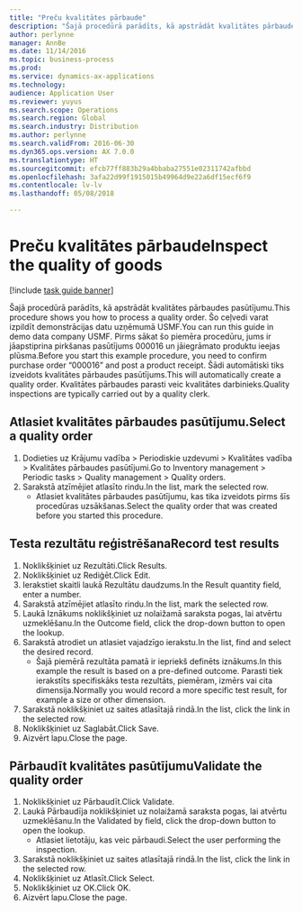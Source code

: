 ```yaml
---
title: "Preču kvalitātes pārbaude"
description: "Šajā procedūrā parādīts, kā apstrādāt kvalitātes pārbaudes pasūtījumu."
author: perlynne
manager: AnnBe
ms.date: 11/14/2016
ms.topic: business-process
ms.prod: 
ms.service: dynamics-ax-applications
ms.technology: 
audience: Application User
ms.reviewer: yuyus
ms.search.scope: Operations
ms.search.region: Global
ms.search.industry: Distribution
ms.author: perlynne
ms.search.validFrom: 2016-06-30
ms.dyn365.ops.version: AX 7.0.0
ms.translationtype: HT
ms.sourcegitcommit: efcb77ff883b29a4bbaba27551e02311742afbbd
ms.openlocfilehash: 3afa22d99f1915015b49964d9e22a6df15ecf6f9
ms.contentlocale: lv-lv
ms.lasthandoff: 05/08/2018

---
```

# <a name="inspect-the-quality-of-goods"></a><span data-ttu-id="9c2e9-103">Preču kvalitātes pārbaude</span><span class="sxs-lookup"><span data-stu-id="9c2e9-103">Inspect the quality of goods</span></span>

[!include [task guide banner](../../includes/task-guide-banner.md)]

<span data-ttu-id="9c2e9-104">Šajā procedūrā parādīts, kā apstrādāt kvalitātes pārbaudes pasūtījumu.</span><span class="sxs-lookup"><span data-stu-id="9c2e9-104">This procedure shows you how to process a quality order.</span></span> <span data-ttu-id="9c2e9-105">Šo ceļvedi varat izpildīt demonstrācijas datu uzņēmumā USMF.</span><span class="sxs-lookup"><span data-stu-id="9c2e9-105">You can run this guide in demo data company USMF.</span></span> <span data-ttu-id="9c2e9-106">Pirms sākat šo piemēra procedūru, jums ir jāapstiprina pirkšanas pasūtījums 000016 un jāiegrāmato produktu ieejas plūsma.</span><span class="sxs-lookup"><span data-stu-id="9c2e9-106">Before you start this example procedure, you need to confirm purchase order “000016” and post a product receipt.</span></span> <span data-ttu-id="9c2e9-107">Šādi automātiski tiks izveidots kvalitātes pārbaudes pasūtījums.</span><span class="sxs-lookup"><span data-stu-id="9c2e9-107">This will automatically create a quality order.</span></span> <span data-ttu-id="9c2e9-108">Kvalitātes pārbaudes parasti veic kvalitātes darbinieks.</span><span class="sxs-lookup"><span data-stu-id="9c2e9-108">Quality inspections are typically carried out by a quality clerk.</span></span>


## <a name="select-a-quality-order"></a><span data-ttu-id="9c2e9-109">Atlasiet kvalitātes pārbaudes pasūtījumu.</span><span class="sxs-lookup"><span data-stu-id="9c2e9-109">Select a quality order</span></span>
1. <span data-ttu-id="9c2e9-110">Dodieties uz Krājumu vadība > Periodiskie uzdevumi > Kvalitātes vadība > Kvalitātes pārbaudes pasūtījumi.</span><span class="sxs-lookup"><span data-stu-id="9c2e9-110">Go to Inventory management > Periodic tasks > Quality management > Quality orders.</span></span>
2. <span data-ttu-id="9c2e9-111">Sarakstā atzīmējiet atlasīto rindu.</span><span class="sxs-lookup"><span data-stu-id="9c2e9-111">In the list, mark the selected row.</span></span>
    * <span data-ttu-id="9c2e9-112">Atlasiet kvalitātes pārbaudes pasūtījumu, kas tika izveidots pirms šīs procedūras uzsākšanas.</span><span class="sxs-lookup"><span data-stu-id="9c2e9-112">Select the quality order that was created before you started this procedure.</span></span>  

## <a name="record-test-results"></a><span data-ttu-id="9c2e9-113">Testa rezultātu reģistrēšana</span><span class="sxs-lookup"><span data-stu-id="9c2e9-113">Record test results</span></span>
1. <span data-ttu-id="9c2e9-114">Noklikšķiniet uz Rezultāti.</span><span class="sxs-lookup"><span data-stu-id="9c2e9-114">Click Results.</span></span>
2. <span data-ttu-id="9c2e9-115">Noklikšķiniet uz Rediģēt.</span><span class="sxs-lookup"><span data-stu-id="9c2e9-115">Click Edit.</span></span>
3. <span data-ttu-id="9c2e9-116">Ierakstiet skaitli laukā Rezultātu daudzums.</span><span class="sxs-lookup"><span data-stu-id="9c2e9-116">In the Result quantity field, enter a number.</span></span>
4. <span data-ttu-id="9c2e9-117">Sarakstā atzīmējiet atlasīto rindu.</span><span class="sxs-lookup"><span data-stu-id="9c2e9-117">In the list, mark the selected row.</span></span>
5. <span data-ttu-id="9c2e9-118">Laukā Iznākums noklikšķiniet uz nolaižamā saraksta pogas, lai atvērtu uzmeklēšanu.</span><span class="sxs-lookup"><span data-stu-id="9c2e9-118">In the Outcome field, click the drop-down button to open the lookup.</span></span>
6. <span data-ttu-id="9c2e9-119">Sarakstā atrodiet un atlasiet vajadzīgo ierakstu.</span><span class="sxs-lookup"><span data-stu-id="9c2e9-119">In the list, find and select the desired record.</span></span>
    * <span data-ttu-id="9c2e9-120">Šajā piemērā rezultāta pamatā ir iepriekš definēts iznākums.</span><span class="sxs-lookup"><span data-stu-id="9c2e9-120">In this example the result is based on a pre-defined outcome.</span></span> <span data-ttu-id="9c2e9-121">Parasti tiek ierakstīts specifiskāks testa rezultāts, piemēram, izmērs vai cita dimensija.</span><span class="sxs-lookup"><span data-stu-id="9c2e9-121">Normally you would record a more specific test result, for example a size or other dimension.</span></span>  
7. <span data-ttu-id="9c2e9-122">Sarakstā noklikšķiniet uz saites atlasītajā rindā.</span><span class="sxs-lookup"><span data-stu-id="9c2e9-122">In the list, click the link in the selected row.</span></span>
8. <span data-ttu-id="9c2e9-123">Noklikšķiniet uz Saglabāt.</span><span class="sxs-lookup"><span data-stu-id="9c2e9-123">Click Save.</span></span>
9. <span data-ttu-id="9c2e9-124">Aizvērt lapu.</span><span class="sxs-lookup"><span data-stu-id="9c2e9-124">Close the page.</span></span>

## <a name="validate-the-quality-order"></a><span data-ttu-id="9c2e9-125">Pārbaudīt kvalitātes pasūtījumu</span><span class="sxs-lookup"><span data-stu-id="9c2e9-125">Validate the quality order</span></span>
1. <span data-ttu-id="9c2e9-126">Noklikšķiniet uz Pārbaudīt.</span><span class="sxs-lookup"><span data-stu-id="9c2e9-126">Click Validate.</span></span>
2. <span data-ttu-id="9c2e9-127">Laukā Pārbaudīja noklikšķiniet uz nolaižamā saraksta pogas, lai atvērtu uzmeklēšanu.</span><span class="sxs-lookup"><span data-stu-id="9c2e9-127">In the Validated by field, click the drop-down button to open the lookup.</span></span>
    * <span data-ttu-id="9c2e9-128">Atlasiet lietotāju, kas veic pārbaudi.</span><span class="sxs-lookup"><span data-stu-id="9c2e9-128">Select the user performing the inspection.</span></span>  
3. <span data-ttu-id="9c2e9-129">Sarakstā noklikšķiniet uz saites atlasītajā rindā.</span><span class="sxs-lookup"><span data-stu-id="9c2e9-129">In the list, click the link in the selected row.</span></span>
4. <span data-ttu-id="9c2e9-130">Noklikšķiniet uz Atlasīt.</span><span class="sxs-lookup"><span data-stu-id="9c2e9-130">Click Select.</span></span>
5. <span data-ttu-id="9c2e9-131">Noklikšķiniet uz OK.</span><span class="sxs-lookup"><span data-stu-id="9c2e9-131">Click OK.</span></span>
6. <span data-ttu-id="9c2e9-132">Aizvērt lapu.</span><span class="sxs-lookup"><span data-stu-id="9c2e9-132">Close the page.</span></span>

